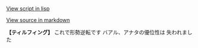 [View script in lisp](../scripts/202299991.txt)

[View source in markdown](202299991.md)

**【ティルフィング】**
これで形勢逆転です
バアル、アナタの優位性は
失われました